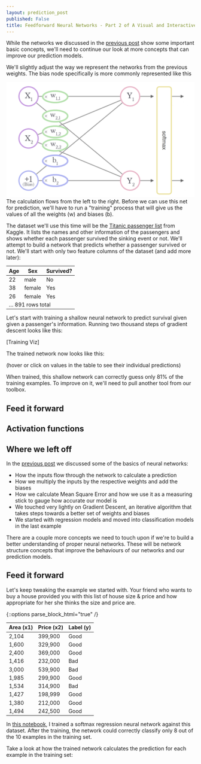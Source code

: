 ```yaml
---
layout: prediction_post
published: False
title: Feedforward Neural Networks - Part 2 of A Visual and Interactive Guide to Neural Networks
---
```


<!--more-->

While the networks we discussed in the [previous post]() show some important basic concepts, we'll need to continue our look at more concepts that can improve our prediction models.


We'll slightly adjust the way we represent the networks from the previous weights. The bias node specifically is more commonly represented like this

<div class="img-div" markdown="0">
    <img src="/images/two_input_tow_output_softmax_neural_network.png" />
    The calculation flows from the left to the right. Before we can use this net for prediction, we'll have to run a "training" process that will give us the values of all the weights (<span class="weight-node-text">w</span>) and biases (<span class="bias-node-text">b</span>).
</div>


The dataset we'll use this time will be the [Titanic passenger list]() from Kaggle. It lists the names and other information of the passengers and shows whether each passenger survived the sinking event or not. We'll attempt to build a network that predicts whether a passenger survived or not. We'll start with only two feature columns of the dataset (and add more later):



<div class="two_variables">
  <table>
    <thead>
      <tr>
        <th>Age</th>
        <th>Sex</th>
        <th>Survived?</th>
      </tr>
    </thead>
    <tbody>
      <tr>
        <td>22</td>
        <td>male</td>
        <td>No</td>
      </tr>
      <tr>
        <td>38</td>
        <td>female</td>
        <td>Yes</td>
      </tr>
      <tr>
        <td>26</td>
        <td>female</td>
        <td>Yes</td>
      </tr>
      <tr>
        <td colspan="3">… 891 rows total</td>
      </tr>
    </tbody>
  </table>
</div>

Let's start with training a shallow neural network to predict survival given given a passenger's information. Running two thousand steps of gradient descent looks like this:

[Training Viz]


The trained network now looks like this:

(hover or click on values in the table to see their individual predictions)

<div id="neural-network-calculation-viz"></div>

<div id="neural-network-calculation-table"></div>


When trained, this shallow network can correctly guess only 81% of the training examples. To improve on it, we'll need to pull another tool from our toolbox.

## Feed it forward


## Activation functions





<script type="text/javascript" src="/js/nnVizUtils.js"></script>
<script type="text/javascript" src="/js/neuralNetworkCalculationViz.js"></script>
<link rel="stylesheet" href="https://cdnjs.cloudflare.com/ajax/libs/KaTeX/0.6.0/katex.min.css" integrity="sha384-wE+lCONuEo/QSfLb4AfrSk7HjWJtc4Xc1OiB2/aDBzHzjnlBP4SX7vjErTcwlA8C" crossorigin="anonymous">
<script src="https://cdnjs.cloudflare.com/ajax/libs/KaTeX/0.6.0/katex.min.js" integrity="sha384-tdtuPw3yx/rnUGmnLNWXtfjb9fpmwexsd+lr6HUYnUY4B7JhB5Ty7a1mYd+kto/s" crossorigin="anonymous"></script>

## Where we left off

In the [previous post]() we discussed some of the basics of neural networks:

 * How the inputs flow through the network to calculate a prediction
 * How we multiply the inputs by the respective weights and add the biases
 * How we calculate Mean Square Error and how we use it as a measuring stick to gauge how accurate our model is
 * We touched very lightly on Gradient Descent, an iterative algorithm that takes steps towards a better set of weights and biases
 * We started with regression models and moved into classification models in the last example


There are a couple more concepts we need to touch upon if we're to build a better understanding of proper neural networks. These will be network structure concepts that improve the behaviours of our networks and our prediction models.




## Feed it forward
Let's keep tweaking the example we started with. Your friend who wants to buy a house provided you with this list of house size & price and how appropriate for her she thinks the size and price are.


{::options parse_block_html="true" /}
<div class="two_variables">

 | Area (x1) | Price (x2) | Label (y) |
 | --- | --- | --- |
 | 2,104 |  399,900 | Good |
 | 1,600 |  329,900 | Good |
 | 2,400 |  369,000 | Good |
 | 1,416 | 	232,000 | Bad |
 | 3,000 | 	539,900 | Bad |
 | 1,985 | 	299,900 | Good |
 | 1,534 | 	314,900 | Bad |
 | 1,427 | 	198,999 | Good |
 | 1,380 | 	212,000 | Good |
 | 1,494 | 	242,500 | Good |

</div>

In [this notebook](), I trained a softmax regression neural network against this dataset. After the training, the network could correctly classify only 8 out of the 10 examples in the training set.

Take a look at how the trained network calculates the prediction for each example in the training set:
